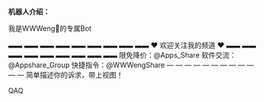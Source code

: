 __机器人介绍：__

我是WWWeng🐝的专属Bot
 
▬▬ ▬▬ ▬▬ ▬▬ ▬▬ ▬▬ ▬▬ ▬▬ ▬▬ 
❤️ 欢迎关注我的频道 ❤️
▬▬ ▬▬ ▬▬ ▬▬ ▬▬ ▬▬ ▬▬ ▬▬ ▬▬ 
限免降价：@Apps_Share
软件交流：@Appshare_Group 
快捷指令：@WWWengShare 
— — — — — — — — — — — — 
简单描述你的诉求，带上视图！

QAQ